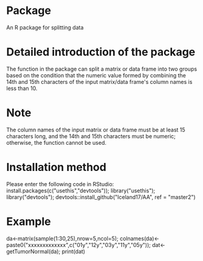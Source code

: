 # Package
An R package for splitting data
# Detailed introduction of the package
The function in the package can split a matrix or data frame into two groups based on the condition that the numeric value formed by combining the 14th and 15th characters of the input matrix/data frame's column names is less than 10.
# Note
The column names of the input matrix or data frame must be at least 15 characters long, and the 14th and 15th characters must be numeric; otherwise, the function cannot be used.
# Installation method
Please enter the following code in RStudio:
install.packages(c("usethis","devtools"));
library("usethis");
library("devtools");
devtools::install_github("Iceland17/AA", ref = "master2")
# Example
da<-matrix(sample(1:30,25),nrow=5,ncol=5);
colnames(da)<-paste0("xxxxxxxxxxxxx",c("01y","12y","03y","11y","05y"));
dat<-getTumorNormal(da);
print(dat)
